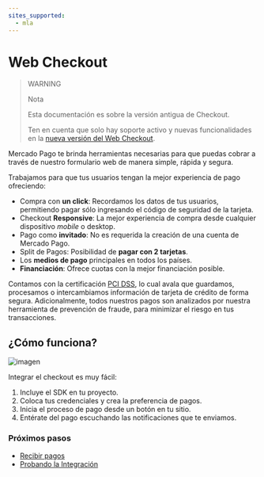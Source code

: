 ```yaml
---
sites_supported:
  - mla
---
```


# Web Checkout

> WARNING
>
> Nota
>
> Esta documentación es sobre la versión antigua de Checkout.
>
> Ten en cuenta que solo hay soporte activo y nuevas funcionalidades en la [nueva versión del Web Checkout](https://www.mercadopago.com.ar/developers/es/guides/payments/web-payment-checkout/introduction/).

Mercado Pago te brinda herramientas necesarias para que puedas cobrar a través de nuestro formulario web de manera simple, rápida y segura.

Trabajamos para que tus usuarios tengan la mejor experiencia de pago ofreciendo:  

* Compra con **un click**: Recordamos los datos de tus usuarios, permitiendo pagar sólo ingresando el código de seguridad de la tarjeta.
* Checkout **Responsive**: La mejor experiencia de compra desde cualquier dispositivo _mobile_ o desktop.
* Pago como **invitado**: No es requerida la creación de una cuenta de Mercado Pago.
* Split de Pagos: Posibilidad de **pagar con 2 tarjetas**.
* Los **medios de pago** principales en todos los países.
* **Financiación**: Ofrece cuotas con la mejor financiación posible.

Contamos con la certificación [PCI DSS](https://www.pcisecuritystandards.org/), lo cual avala que guardamos, procesamos o intercambiamos información de tarjeta de crédito de forma segura. Adicionalmente, todos nuestros pagos son analizados por nuestra herramienta de prevención de fraude, para minimizar el riesgo en tus transacciones.

## ¿Cómo funciona?

![imagen](https://secure.mlstatic.com/developers/site/cloud/assets/Uploads/Basic-Checkout.png)

Integrar el checkout es muy fácil:

1. Incluye el SDK en tu proyecto.
2. Coloca tus credenciales y crea la preferencia de pagos.
3. Inicia el proceso de pago desde un botón en tu sitio.
4. Entérate del pago escuchando las notificaciones que te enviamos.

### Próximos pasos

* [Recibir pagos](https://www.mercadopago.com.ar/developers/es/guides/payments/web-payment-checkout/v1/receive-payments/)
* [Probando la Integración](https://www.mercadopago.com.ar/developers/es/guides/payments/web-payment-checkout/v1/testing/)

